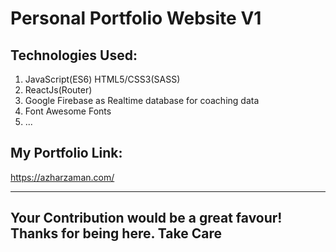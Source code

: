 # Personal Portfolio Website V1

## Technologies Used:
1) JavaScript(ES6) HTML5/CSS3(SASS)
2) ReactJs(Router)
3) Google Firebase as Realtime database for coaching data
3) Font Awesome Fonts
7) ...


## My Portfolio Link:
https://azharzaman.com/

---
## Your Contribution would be a great favour! Thanks for being here. Take Care

